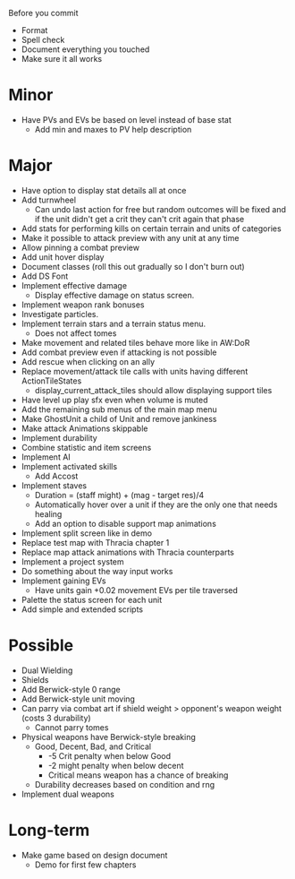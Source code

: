 Before you commit
* Format
* Spell check
* Document everything you touched
* Make sure it all works

# Minor
* Have PVs and EVs be based on level instead of base stat
	* Add min and maxes to PV help description

# Major
* Have option to display stat details all at once
* Add turnwheel
	* Can undo last action for free but random outcomes will be fixed and if the unit didn't get a crit they can't crit again that phase
* Add stats for performing kills on certain terrain and units of categories
* Make it possible to attack preview with any unit at any time
* Allow pinning a combat preview
* Add unit hover display
* Document classes (roll this out gradually so I don't burn out)
* Add DS Font
* Implement effective damage
	* Display effective damage on status screen.
* Implement weapon rank bonuses
* Investigate particles.
* Implement terrain stars and a terrain status menu.
	* Does not affect tomes
* Make movement and related tiles behave more like in AW:DoR
* Add combat preview even if attacking is not possible
* Add rescue when clicking on an ally
* Replace movement/attack tile calls with units having different ActionTileStates
	* display_current_attack_tiles should allow displaying support tiles
* Have level up play sfx even when volume is muted
* Add the remaining sub menus of the main map menu
* Make GhostUnit a child of Unit and remove jankiness
* Make attack Animations skippable
* Implement durability
* Combine statistic and item screens
* Implement AI
* Implement activated skills
	* Add Accost
* Implement staves
	* Duration = (staff might) + (mag - target res)/4
	* Automatically hover over a unit if they are the only one that needs healing
	* Add an option to disable support map animations
* Implement split screen like in demo
* Replace test map with Thracia chapter 1
* Replace map attack animations with Thracia counterparts
* Implement a project system
* Do something about the way input works
* Implement gaining EVs
	* Have units gain +0.02 movement EVs per tile traversed
* Palette the status screen for each unit
* Add simple and extended scripts

# Possible
* Dual Wielding
* Shields
* Add Berwick-style 0 range
* Add Berwick-style unit moving
* Can parry via combat art if shield weight > opponent's weapon weight (costs 3 durability)
	* Cannot parry tomes
* Physical weapons have Berwick-style breaking
	* Good, Decent, Bad, and Critical
		* -5 Crit penalty when below Good
		* -2 might penalty when below decent
		* Critical means weapon has a chance of breaking
	* Durability decreases based on condition and rng
* Implement dual weapons

# Long-term
* Make game based on design document
	* Demo for first few chapters
